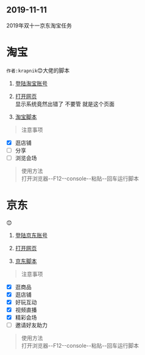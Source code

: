 ## 2019-11-11
2019年双十一京东淘宝任务


# 淘宝  
`作者:krapnik`:blush:大佬的脚本  

1. [登陆淘宝账号](https://main.m.taobao.com/mytaobao/index.html)  

2. [打开网页](https://market.m.taobao.com/app/tb-source-app/campaign/pages/index)  
显示系统竟然出错了 不要管 就是这个页面  

3. [淘宝脚本](/天猫喵币脚本.txt)  

> 注意事项  
- [x] 逛店铺  
- [ ] 分享  
- [ ] 浏览会场  

> 使用方法  
打开浏览器--F12--console--粘贴--回车运行脚本  

# 京东
:blush:

1. [登陆京东账号](https://www.jd.com/)  

2. [打开网页](https://happy.m.jd.com/babelDiy/GZWVJFLMXBQVEBDQZWMY/XJf8bH6oXDWSgS91daDJzXh9bU7/index.html#/failback)  

3. [京东脚本](/京东养红包脚本.txt)  

> 注意事项  
- [x] 逛商品  
- [x] 逛店铺    
- [x] 好玩互动  
- [x] 视频直播  
- [x] 精彩会场 
- [ ] 邀请好友助力  

> 使用方法  
打开浏览器--F12--console--粘贴--回车运行脚本
